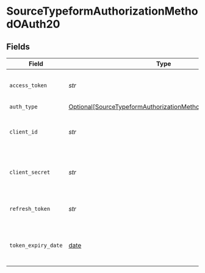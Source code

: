 # SourceTypeformAuthorizationMethodOAuth20


## Fields

| Field                                                                                                                                 | Type                                                                                                                                  | Required                                                                                                                              | Description                                                                                                                           |
| ------------------------------------------------------------------------------------------------------------------------------------- | ------------------------------------------------------------------------------------------------------------------------------------- | ------------------------------------------------------------------------------------------------------------------------------------- | ------------------------------------------------------------------------------------------------------------------------------------- |
| `access_token`                                                                                                                        | *str*                                                                                                                                 | :heavy_check_mark:                                                                                                                    | Access Token for making authenticated requests.                                                                                       |
| `auth_type`                                                                                                                           | [Optional[SourceTypeformAuthorizationMethodOAuth20AuthType]](../../models/shared/sourcetypeformauthorizationmethodoauth20authtype.md) | :heavy_minus_sign:                                                                                                                    | N/A                                                                                                                                   |
| `client_id`                                                                                                                           | *str*                                                                                                                                 | :heavy_check_mark:                                                                                                                    | The Client ID of the Typeform developer application.                                                                                  |
| `client_secret`                                                                                                                       | *str*                                                                                                                                 | :heavy_check_mark:                                                                                                                    | The Client Secret the Typeform developer application.                                                                                 |
| `refresh_token`                                                                                                                       | *str*                                                                                                                                 | :heavy_check_mark:                                                                                                                    | The key to refresh the expired access_token.                                                                                          |
| `token_expiry_date`                                                                                                                   | [date](https://docs.python.org/3/library/datetime.html#date-objects)                                                                  | :heavy_check_mark:                                                                                                                    | The date-time when the access token should be refreshed.                                                                              |